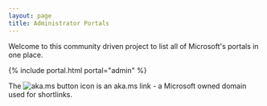 ```yaml
---
layout: page
title: Administrator Portals
---
```


Welcome to this community driven project to list all of Microsoft's portals in one place.

{% include portal.html portal="admin" %}

The ![aka.ms button](.\images\akaMsIcon.png) icon is an aka.ms link - a Microsoft owned domain used for shortlinks.
